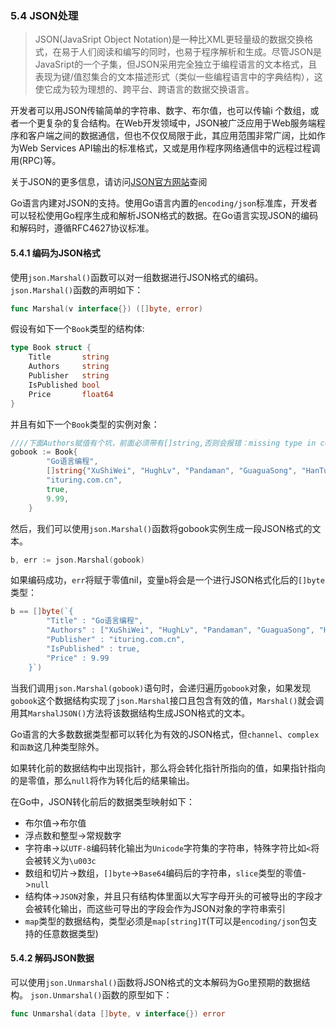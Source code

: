 ### 5.4 JSON处理
>JSON(JavaSript Object Notation)是一种比XML更轻量级的数据交换格式，在易于人们阅读和编写的同时，也易于程序解析和生成。尽管JSON是JavaSript的一个子集，但JSON采用完全独立于编程语言的文本格式，且表现为键/值怼集合的文本描述形式（类似一些编程语言中的字典结构），这使它成为较为理想的、跨平台、跨语言的数据交换语言。

开发者可以用JSON传输简单的字符串、数字、布尔值，也可以传输i 个数组，或者一个更复杂的复合结构。在Web开发领域中，JSON被广泛应用于Web服务端程序和客户端之间的数据通信，但也不仅仅局限于此，其应用范围非常广阔，比如作为Web Services API输出的标准格式，又或是用作程序网络通信中的远程过程调用(RPC)等。

关于JSON的更多信息，请访问[JSON官方网站](http://json.org/)查阅

Go语言内建对JSON的支持。使用Go语言内置的`encoding/json`标准库，开发者可以轻松使用Go程序生成和解析JSON格式的数据。在Go语言实现JSON的编码和解码时，遵循RFC4627协议标准。

#### 5.4.1 编码为JSON格式
使用`json.Marshal()`函数可以对一组数据进行JSON格式的编码。`json.Marshal()`函数的声明如下：
```go
func Marshal(v interface{}) ([]byte, error) 
```
假设有如下一个`Book`类型的结构体:
```go
type Book struct {
	Title       string
	Authors     string
	Publisher   string
	IsPublished bool
	Price       float64
}
```
并且有如下一个`Book`类型的实例对象：
```go 
////下面Authors赋值有个坑，前面必须带有[]string,否则会报错：missing type in composite literal
gobook := Book{
		"Go语言编程",
		[]string{"XuShiWei", "HughLv", "Pandaman", "GuaguaSong", "HanTuo", "BertYuan", "XuDaoli"},
		"ituring.com.cn",
		true,
		9.99,
	}
```
然后，我们可以使用`json.Marshal()`函数将gobook实例生成一段JSON格式的文本。
```go
b, err := json.Marshal(gobook)
```
如果编码成功，`err`将赋于零值nil，变量`b`将会是一个进行JSON格式化后的`[]byte`类型：
```go
b == []byte(`{
		"Title" : "Go语言编程",
		"Authors" : ["XuShiWei", "HughLv", "Pandaman", "GuaguaSong", "HanTuo", "BertYuan", "XuDaoli"],
		"Publisher" : "ituring.com.cn",
		"IsPublished" : true,
		"Price" : 9.99
	}`)
```
当我们调用`json.Marshal(gobook)`语句时，会递归遍历`gobook`对象，如果发现`gobook`这个数据结构实现了`json.Marshal`接口且包含有效的值，`Marshal()`就会调用其`MarshalJSON()`方法将该数据结构生成JSON格式的文本。

Go语言的大多数数据类型都可以转化为有效的JSON格式，但`channel`、`complex`和`函数`这几种类型除外。

如果转化前的数据结构中出现指针，那么将会转化指针所指向的值，如果指针指向的是零值，那么`null`将作为转化后的结果输出。

在Go中，JSON转化前后的数据类型映射如下：
* 布尔值->布尔值
* 浮点数和整型->常规数字
* 字符串->以`UTF-8`编码转化输出为`Unicode`字符集的字符串，特殊字符比如`<`将会被转义为`\u003c`
* 数组和切片->数组，`[]byte`->`Base64`编码后的字符串，`slice`类型的零值->`null`
* 结构体->`JSON`对象，并且只有结构体里面以大写字母开头的可被导出的字段才会被转化输出，而这些可导出的字段会作为JSON对象的字符串索引
* `map`类型的数据结构，类型必须是`map[string]T`(T可以是`encoding/json`包支持的任意数据类型)

#### 5.4.2 解码JSON数据
可以使用`json.Unmarshal()`函数将JSON格式的文本解码为Go里预期的数据结构。
`json.Unmarshal()`函数的原型如下：
```go
func Unmarshal(data []byte, v interface{}) error
```